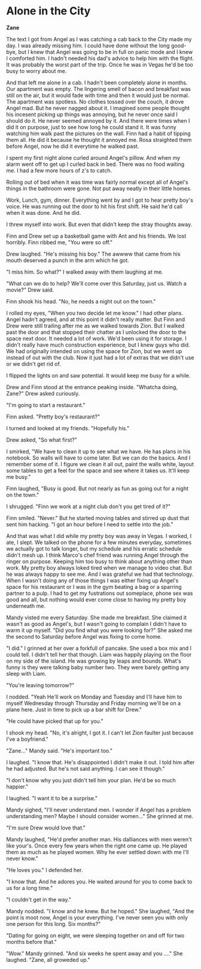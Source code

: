 # Alone in the City

**Zane**

The text I got from Angel as I was catching a cab back to the City made my day.  I was already missing him.  I could have done without the long good-bye, but I knew that Angel was going to be in full on panic mode and I knew I comforted him.  I hadn't needed his dad's advice to help him with the flight.  It was probably the worst part of the trip.  Once he was in Vegas he'd be too busy to worry about me.

And that left me alone in a cab.  I hadn't been completely alone in months.  Our apartment was empty.  The lingering smell of bacon and breakfast was still on the air, but it would fade with time and then it would just be normal.  The apartment was spotless.  No clothes tossed over the couch, it drove Angel mad.  But he never nagged about it.  I imagined some people thought his incesent picking up things was annoying, but he never once said I should do it.  He never seemed annoyed by it.  And there were times when I did it on purpose, just to see how long he could stand it.  It was funny watching him walk past the pictures on the wall.  Finn had a habit of tipping them all.  He did it because he thought it annoyed me.  Rosa straighted them before Angel, now he did it everytime he walked past.

I spent my first night alone curled around Angel's pillow.  And when my alarm went off to get up I curled back in bed.  There was no food waiting me.  I had a few more hours of z's to catch.

Rolling out of bed when it was time was fairly normal except all of Angel's things in the bathroom were gone.  Not put away neatly in their little homes.

Work, Lunch, gym, dinner.  Everything went by and I got to hear pretty boy's voice.  He was running out the door to hit his first shift.  He said he'd call when it was done.  And he did.

I threw myself into work.  But even that didn't keep the stray thoughts away.

Finn and Drew set up a basketball game with Ant and his friends.  We lost horribly.  Finn ribbed me, "You were so off."

Drew laughed.  "He's missing his boy."  The awwww that came from his mouth deserved a punch in the arm which he got.

"I miss him.  So what?"  I walked away with them laughing at me.

"What can we do to help?  We'll come over this Saturday, just us.  Watch a movie?"  Drew said.

Finn shook his head.  "No, he needs a night out on the town."

I rolled my eyes, "When you two decide let me know."  I had other plans.  Angel hadn't agreed, and at this point it didn't really matter.  But Finn and Drew were still trailing after me as we walked towards Zion.  But I walked past the door and that stopped their chatter as I unlocked the door to the space next door.  It needed a lot of work.  We'd been using it for storage.  I didn't really have much construction experience, but I knew guys who did.  We had originally intended on using the space for Zion, but we went up instead of out with the club.  Now it just had a lot of extras that we didn't use or we didn't get rid of.

I flipped the lights on and saw potential.  It would keep me busy for a while.

Drew and Finn stood at the entrance peaking inside.  "Whatcha doing, Zane?"  Drew asked curiously.

"I'm going to start a restaurant."

Finn asked.  "Pretty boy's restaurant?"

I turned and looked at my friends.  "Hopefully his."

Drew asked, "So what first?"

I smirked, "We have to clean it up to see what we have.  He has plans in his notebook.  So walls will have to come later.  But we can do the basics.  And I remember some of it.  I figure we clean it all out, paint the walls white, layout some tables to get a feel for the space and see where it takes us.  It'll keep me busy."

Finn laughed, "Busy is good.  But not nearly as fun as going out for a night on the town."

I shrugged.  "Finn we work at a night club don't you get tired of it?"

Finn smiled.  "Never."  But he started moving tables and stirred up dust that sent him hacking.  "I got an hour before I need to settle into the job."

And that was what I did while my pretty boy was away in Vegas.  I worked, I ate, I slept.  We talked on the phone for a few minutes everyday, sometimes we actually got to talk longer, but my schedule and his erratic schedule didn't mesh up.  I think Marco's chef friend was running Angel through the ringer on purpose.  Keeping him too busy to think about anything other than work.  My pretty boy always loked tired when we manage to video chat.  But he was always happy to see me.  And I was grateful we had that technology.  When I wasn't doing any of those things I was either fixing up Angel's space for his restaurant or I was in the gym beating a bag or a sparring partner to a pulp.  I had to get my fustrations out someplace, phone sex was good and all, but nothing would ever come close to having my pretty boy underneath me.

Mandy visted me every Saturday.  She made me breakfast.  She claimed it wasn't as good as Angel's, but I wasn't going to complain I didn't have to warm it up myself.    "Did you find what you were looking for?"  She asked me the second to Saturday before Angel was fixing to come home.

"I did."  I grinned at her over a forkfull of pancake.  She used a box mix and I could tell.  I didn't tell her that though.  Liam was happily playing on the floor on my side of the island.  He was growing by leaps and bounds.  What's funny is they were talking baby number two.  They were barely getting any sleep with Liam.

"You're leaving tomorrow?"

I nodded.  "Yeah He'll work on Monday and Tuesday and I'll have him to myself Wednesday through Thursday and Friday morning we'll be on a plane here. Just in time to pick up a bar shift for Drew."

"He could have picked that up for you."

I shook my head.  "No, it's alright, I got it.  I can't let Zion faulter just because I've a boyfriend."

"Zane..."  Mandy said.  "He's important too."

I laughed.  "I know that.  He's disappointed I didn't make it out.  I told him after he had adjusted.  But he's not said anything.  I can see it though."

"I don't know why you just didn't tell him your plan.  He'd be so much happier."

I laughed.  "I want it to be a surprise."

Mandy sighed, "I'll never understand men. I wonder if Angel has a problem understanding men?  Maybe I should consider women..."  She grinned at me.

"I'm sure Drew would love that."

Mandy laughed, "He'd prefer another man. His dalliances with men weren't like your's.  Once every few years when the right one came up.  He played them as much as he played women.  Why he ever settled down with me I'll never know."

"He loves you." I defended her.

"I know that.  And he adores you.  He waited around for you to come back to us for a long time."

"I couldn't get in the way."

Mandy nodded.  "I know and he knew.  But he hoped."  She laughed, "And the point is moot now, Angel is your everything.  I've never seen you with only one person for this long.  Six months?"

"Dating for going on eight, we were sleeping together on and off for two months before that."

"Wow."  Mandy grinned.  "And six weeks he spent away and you ...."  She laughed.  "Zane, all groweded up."